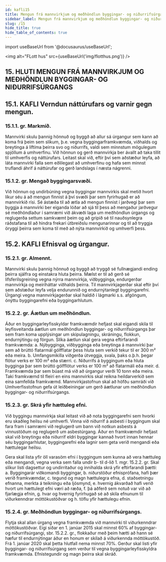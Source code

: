 ```yaml
---
id: kafli15
title: Mengun frá mannvirkjum og meðhöndlun byggingar- og niðurrifsúrgangs
sidebar_label: Mengun frá mannvirkjum og meðhöndlun byggingar- og niðurrifsúrgangs
slug: /15
hide_title: true
hide_table_of_contents: true
---
```


import useBaseUrl from '@docusaurus/useBaseUrl';

<img alt="FLott hus" src={useBaseUrl('img/flotthus.png')} />

## 15. HLUTI MENGUN FRÁ MANNVIRKJUM OG MEÐHÖNDLUN BYGGINGAR- OG NIÐURRIFSÚRGANGS

## 15.1. KAFLI Verndun náttúrufars og varnir gegn mengun.

### 15.1.1. gr. Markmið.

Mannvirki skulu þannig hönnuð og byggð að allur sá úrgangur sem kann að koma frá þeim sem slíkum,
þ.e. vegna byggingarframkvæmda, viðhalds og breytinga á líftíma þeirra svo og niðurrifs, valdi sem
minnstum mögulegum spjöllum á umhverfinu.
Við hönnun og gerð mannvirkja ber ávallt að taka tillit til umhverfis og náttúrufars. Leitast skal við, eftir
því sem aðstæður leyfa, að láta mannvirki falla sem eðlilegast að umhverfinu og hafa sem minnst truflandi
áhrif á náttúrufar og gerð landslags í næsta nágrenni.

### 15.1.2. gr. Mengað byggingarsvæði.

Við hönnun og undirbúning vegna byggingar mannvirkis skal metið hvort líkur séu á að mengun finnist
á því svæði þar sem fyrirhugað er að mannvirkið rísi.
Sé ástæða til að ætla að mengun finnist í jarðvegi þar sem byggja á mannvirki ber eiganda lóðar að sjá
til þess að mengaður jarðvegur sé meðhöndlaður í samræmi við ákvæði laga um meðhöndlun úrgangs og
reglugerða settum samkvæmt þeim og að gripið sé til nauðsynlegra ráðstafana til að hindra frekari útbreiðslu
mengunarinnar og til að tryggja öryggi þeirra sem koma til með að nýta mannvirkið og umhverfi þess.

## 15.2. KAFLI Efnisval og úrgangur.

### 15.2.1. gr. Almennt.

Mannvirki skulu þannig hönnuð og byggð að tryggð sé fullnægjandi ending þeirra sjálfra og einstakra
hluta þeirra. Mælst er til að gerð sé lífsferilsgreining vegna nýrra mannvirkja, viðbygginga, endurgerðar
mannvirkja og meiriháttar viðhalds þeirra.
Til mannvirkjagerðar skal eftir því sem aðstæður leyfa velja endurunnið og endurnýtanlegt
byggingarefni.
Úrgangi vegna mannvirkjagerðar skal haldið í lágmarki s.s. afgöngum, ónýttu byggingarefni eða
byggingarhlutum.

### 15.2.2. gr. Áætlun um meðhöndlun.

Áður en byggingarleyfisskyldar framkvæmdir hefjast skal eigandi skila til leyfisveitanda áætlun um
meðhöndlun byggingar- og niðurrifsúrgangs þar sem fram koma upplýsingar um skipulagningu, skráningu,
flokkun, endurnýtingu og förgun. Slíka áætlun skal gera vegna eftirfarandi framkvæmda:
a. Nýbygginga, viðbygginga eða breytinga á mannvirki þar sem að brúttó flatarmál gólfflatar þess hluta
sem verkið tekur til er 300 m² eða meira.
b. Umfangsmikilla viðgerða útveggja, svala, þaks o.þ.h. þegar flötur verks er 100 m² eða stærri.
c. Niðurrifs á byggingum eða hluta bygginga þar sem brúttó gólfflötur verks er 100 m² að flatarmáli
eða meir.
d. Framkvæmda þar sem búast má við að úrgangur verði 10 tonn eða meira.
Taki framkvæmd til fleiri en eins mannvirkis skal reikna heildarverkið sem eina samfellda framkvæmd.
Mannvirkjastofnun skal að höfðu samráði við Umhverfisstofnun gefa út leiðbeiningar um gerð áætlunar
um meðhöndlun byggingar- og niðurrifsúrgangs.

### 15.2.3. gr. Skrá yfir hættuleg efni.

Við byggingu mannvirkja skal leitast við að nota byggingarefni sem hvorki eru skaðleg heilsu né
umhverfi.
Vinna við niðurrif á asbesti í byggingum skal fara fram í samræmi við reglugerð um bann við notkun
asbests á vinnustöðum og reglugerð um asbestúrgang.
Áður en framkvæmdir hefjast skal við breytingu eða niðurrif eldri byggingar kannað hvort innan hennar
séu byggingarhlutar, byggingarefni eða lagnir sem geta verið mengandi eða hættulegar heilsu.


Gera skal lista yfir öll varasöm efni í byggingum sem kunna að vera hættuleg eða mengandi, vegna verka
sem falla undir b- til d-lið 1. mgr. 15.2.2. gr. Skal slíkur listi dagsettur og undirritaður og innihalda skrá yfir
eftirfarandi þætti:
a. Byggingarár viðkomandi byggingar,
b. niðurstöður efnisprófana, hafi þær verið framkvæmdar,
c. tegund og magn hættulegra efna,
d. staðsetningu efnanna, merkta á teikningu eða ljósmynd,
e. hvernig ákvarðað hafi verið hvort um hættulegt efni væri að ræða,
f. þá aðferð sem notuð var við að fjarlægja efnin,
g. hvar og hvernig fyrirhugað sé að skila efnunum til viðurkenndrar móttökustöðvar og
h. töflu yfir hættulegu efnin.

### 15.2.4. gr. Meðhöndlun byggingar- og niðurrifsúrgangs.

Flytja skal allan úrgang vegna framkvæmda við mannvirki til viðurkenndrar móttökustöðvar.
Eigi síðar en 1. janúar 2015 skal minnst 60% af byggingar- og niðurrifsúrgangi, sbr. 15.2.2. gr.,
flokkaður með þeim hætti að hann sé hæfur til endurnýtingar áður en honum er skilað á viðurkennda
móttökustöð. Frá 1. janúar 2020 skal þetta hlutfall nema minnst 70%.
Gerður skal listi yfir byggingar- og niðurrifsúrgang sem verður til vegna byggingarleyfisskyldra
framkvæmda. Efnistegundir og magn þeirra skal skráð.


